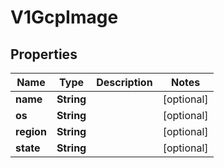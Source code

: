 # V1GcpImage

## Properties
Name | Type | Description | Notes
------------ | ------------- | ------------- | -------------
**name** | **String** |  |  [optional]
**os** | **String** |  |  [optional]
**region** | **String** |  |  [optional]
**state** | **String** |  |  [optional]
